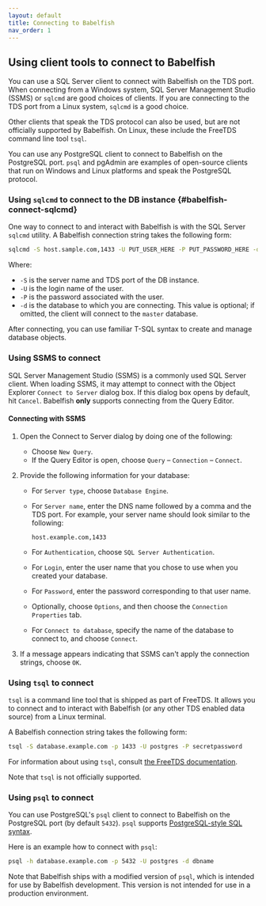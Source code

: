 ```yaml
---
layout: default
title: Connecting to Babelfish
nav_order: 1
---
```


## Using client tools to connect to Babelfish

You can use a SQL Server client to connect with Babelfish on the TDS port.
When connecting from a Windows system, SQL Server Management Studio (SSMS) or
`sqlcmd` are good choices of clients.  If you are connecting to the TDS port
from a Linux system, `sqlcmd` is a good choice.

Other clients that speak the TDS protocol can also be used, but are not
officially supported by Babelfish.  On Linux, these include the FreeTDS command
line tool `tsql`.

You can use any PostgreSQL client to connect to Babelfish on the PostgreSQL
port.  `psql` and pgAdmin are examples of open-source clients that run on
Windows and Linux platforms and speak the PostgreSQL protocol.


### Using `sqlcmd` to connect to the DB instance {#babelfish-connect-sqlcmd}

One way to connect to and interact with Babelfish is with the SQL Server `sqlcmd` utility. A Babelfish 
connection string takes the following form:

```bash
sqlcmd -S host.sample.com,1433 -U PUT_USER_HERE -P PUT_PASSWORD_HERE -d PUT_DBNAME_HERE
```

Where:

- `-S` is the server name and TDS port of the DB instance.
- `-U` is the login name of the user.
- `-P` is the password associated with the user.
- `-d` is the database to which you are connecting. This value is optional; if omitted, the client will 
connect to the `master` database.

After connecting, you can use familiar T-SQL syntax to create and manage database objects.

### Using SSMS to connect

SQL Server Management Studio (SSMS) is a commonly used SQL Server client. When loading SSMS, it 
may attempt to connect with the Object Explorer `Connect to Server` dialog box. If this dialog 
box opens by default, hit `Cancel`. Babelfish **only** supports connecting from the Query Editor.

#### Connecting with SSMS

1. Open the Connect to Server dialog by doing one of the following:

   - Choose `New Query`.
   - If the Query Editor is open, choose `Query` &ndash;
     `Connection` &ndash; `Connect`.

2. Provide the following information for your database:

   - For `Server type`, choose `Database Engine`.

   - For `Server name`, enter the DNS name followed by a comma and the TDS port. For example, your server
     name should look similar to the following:

     ```none
     host.example.com,1433
     ```

   - For `Authentication`, choose `SQL Server Authentication`.

   - For `Login`, enter the user name that you chose to use when you
     created your database.

   - For `Password`, enter the password corresponding to that user name.

   - Optionally, choose `Options`, and then choose the
     `Connection Properties` tab.

   - For `Connect to database`, specify the name of the database
     to connect to, and choose `Connect`.

3. If a message appears indicating that SSMS can't apply the connection
   strings, choose `OK`.


### Using `tsql` to connect

`tsql` is a command line tool that is shipped as part of FreeTDS. It allows you
to connect and to interact with Babelfish (or any other TDS enabled data source)
from a Linux terminal.

A Babelfish connection string takes the following form:

```bash
tsql -S database.example.com -p 1433 -U postgres -P secretpassword
```

For information about using `tsql`, consult [the FreeTDS documentation](https://www.freetds.org/userguide/).

Note that `tsql` is not officially supported.


### Using `psql` to connect

You can use PostgreSQL's `psql` client to connect to Babelfish on the PostgreSQL port (by default `5432`). 
`psql` supports [PostgreSQL-style SQL syntax](https://www.postgresql.org/docs/current/sql-commands.html).

Here is an example how to connect with `psql`:

```bash
psql -h database.example.com -p 5432 -U postgres -d dbname
```

Note that Babelfish ships with a modified version of `psql`, which is intended
for use by Babelfish development.  This version is not intended for use in a production
environment.
